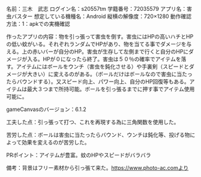 名前：三木　武志
ログイン名：s20557tm
学籍番号：72035579
アプリ名：害虫バスター
想定している機種名：Android
縦横の解像度：720×1280
動作確認方法：1：apkでの実機確認

作ったアプリの内容：物を引っ張って害虫を倒す。害虫にはHPの高いハチとHPの低い蚊がいる。それぞれランダムでHPがあり、物を当てる事でダメージを与える。上の赤いバーが自分のHP。害虫が生存して左側まで行くと自分のHPにダメージが入る。HPが０になったら終了。害虫は５０％の確率でアイテムを落す。アイテムにはボールをウンチ（害虫を鈍化させる）や手裏剣（スピードとダメージが大きい）に変えるのがある。（ボールだけはボールなので害虫に当たったらバウンドする）。又スピード向上、パワー向上、自分のHP回復等もある。アイテムは最大３つまで所持可能。ボールを引っ張るまでに押す事でアイテム使用可能に。

gameCanvasのバージョン：6.1.2

工夫した点：引っ張って打つ、これを再現する為に三角関数を使用した。

苦労した点：ボールは害虫に当たったらバウンド、ウンチは鈍化等、投げる物によって効果を変えるのが苦労した。

PRポイント：アイテムが豊富。蚊のHPやスピードがバラバラ

備考：背景はフリー素材から引っ張て来た。https://www.photo-ac.comより